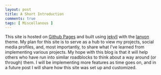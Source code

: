 ```yaml
---
layout: post
title: A Short Introduction
comments: true
tags: [ Miscellanous ]
---
```


This site is hosted on [Github Pages](http://pages.github.com) and built using [jekyll](http://jekyllrb.com) with the [lanyon](http://github.com/poole/lanyon) theme. My plan for this site is to serve as a hub to view my projects, social media profiles, and, most importantly, to share what I've learned from implementing various projects. My hope with this blog is that it will help others who have run into similar roadblocks to think about a way around (or through) them. I will be implementing more features as time goes on, and in a future post I will share how this site was set up and customized. 